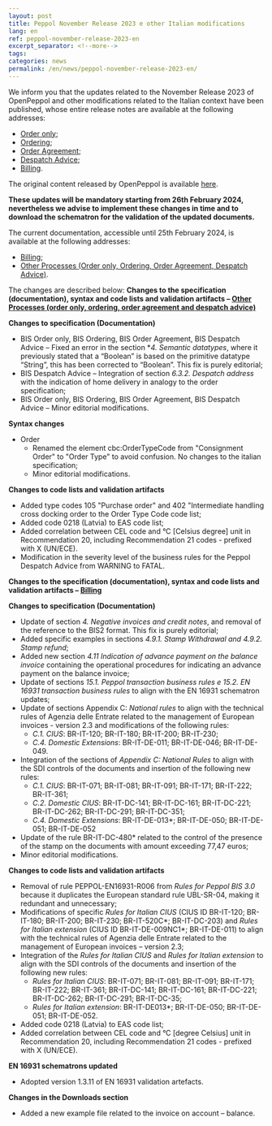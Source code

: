 ```yaml
---
layout: post
title: Peppol November Release 2023 e other Italian modifications
lang: en
ref: peppol-november-release-2023-en
excerpt_separator: <!--more-->
tags:
categories: news
permalink: /en/news/peppol-november-release-2023-en/
---
```

We inform you that the updates related to the November Release 2023 of OpenPeppol and other modifications related to the Italian context have been published, whose entire release notes are available at the following addresses:

 - [Order only](https://peppol-docs.agid.gov.it/docs-next-release/docs/ITA/others/guides/release-notes-it/3-order-only/main.html); 
 - [Ordering](https://peppol-docs.agid.gov.it/docs-next-release/docs/ITA/others/guides/release-notes-it/28-ordering/main.html); 
 - [Order Agreement](https://peppol-docs.agid.gov.it/docs-next-release/docs/ITA/others/guides/release-notes-it/42-orderagreement/main.html); 
 - [Despatch Advice](https://peppol-docs.agid.gov.it/docs-next-release/docs/ITA/others/guides/release-notes-it/30-despatchadvice/main.html); 
 - [Billing](https://peppol-docs.agid.gov.it/docs-next-release/docs/ITA/invoice/guide/release-notes-it/main.html). 

The original content released by OpenPeppol is available [here](https://peppol.org/post-award-artefacts-for-november-2023-release-published/).

**These updates will be mandatory starting from 26th February 2024, nevertheless we advise to implement these changes in time and to download the schematron for the validation of the updated documents.**
<!--more-->

The current documentation, accessible until 25th February 2024, is available at the following addresses: 
 - [Billing](https://peppol-docs.agid.gov.it/docs/my_index_fatt.jsp); 
 - [Other Processes (Order only, Ordering, Order Agreement, Despatch Advice)](https://peppol-docs.agid.gov.it/docs/my_index.jsp).

The changes are described below: 
**Changes to the specification (documentation), syntax and code lists and validation artifacts – [Other Processes (order only, ordering, order agreement and despatch advice)](https://peppol-docs.agid.gov.it/docs-next-release/my_index.jsp)**

**Changes to specification (Documentation)**

 - BIS Order only, BIS Ordering, BIS Order Agreement, BIS Despatch Advice – Fixed an error in the section **4. Semantic datatypes*, where it previously stated that a “Boolean” is based on the primitive datatype “String”, this has been corrected to “Boolean”. This fix is purely editorial;
 - BIS Despatch Advice – Integration of section *6.3.2. Despatch address* with the indication of home delivery in analogy to the order specification;
 - BIS Order only, BIS Ordering, BIS Order Agreement, BIS Despatch Advice – Minor editorial modifications.

**Syntax changes**

 - Order
    - Renamed the element cbc:OrderTypeCode from "Consignment Order" to "Order Type" to avoid confusion. No changes to the italian specification;
    - Minor editorial modifications.

**Changes to code lists and validation artifacts**

 - Added type codes 105 "Purchase order" and 402 "Intermediate handling cross docking order to the Order Type Code code list;
 - Added code 0218 (Latvia) to EAS code list;
 - Added correlation between CEL code and °C [Celsius degree] unit in Recommendation 20, including Recommendation 21 codes - prefixed with X (UN/ECE).
 - Modification in the severity level of the business rules for the Peppol Despatch Advice from WARNING to FATAL.

**Changes to the specification (documentation), syntax and code lists and validation artifacts – [Billing](https://peppol-docs.agid.gov.it/docs-next-release/my_index_fatt.jsp)**

**Changes to specification (Documentation)**

 - Update of section *4. Negative invoices and credit notes*, and removal of the reference to the BIS2 format. This fix is purely editorial;
 - Added specific examples in sections *4.9.1. Stamp Withdrawal and 4.9.2. Stamp refund*;
 - Added new section *4.11 Indication of advance payment on the balance invoice* containing the operational procedures for indicating an advance payment on the balance invoice;
 - Update of sections *15.1. Peppol transaction business rules e 15.2. EN 16931 transaction business rules* to align with the EN 16931 schematron updates;
 - Update of sections Appendix C: *National rules* to align with the technical rules of Agenzia delle Entrate related to the management of European invoices - version 2.3 and modifications of the following rules:
    - *C.1. CIUS*: BR-IT-120; BR-IT-180; BR-IT-200; BR-IT-230;
    - *C.4. Domestic Extensions*: BR-IT-DE-011; BR-IT-DE-046; BR-IT-DE-049.
 - Integration of the sections of *Appendix C: National Rules* to align with the SDI controls of the documents and insertion of the following new rules:
    - *C.1. CIUS*: BR-IT-071; BR-IT-081; BR-IT-091; BR-IT-171; BR-IT-222; BR-IT-361;
    - *C.2. Domestic CIUS*: BR-IT-DC-141; BR-IT-DC-161; BR-IT-DC-221; BR-IT-DC-262; BR-IT-DC-291; BR-IT-DC-351;
    - *C.4. Domestic Extensions*: BR-IT-DE-013*; BR-IT-DE-050; BR-IT-DE-051; BR-IT-DE-052
 - Update of the rule BR-IT-DC-480* related to the control of the presence of the stamp on the documents with amount exceeding 77,47 euros;
 - Minor editorial modifications.

**Changes to code lists and validation artifacts**

 - Removal of rule PEPPOL-EN16931-R006 from *Rules for Peppol BIS 3.0* because it duplicates the European standard rule UBL-SR-04, making it redundant and unnecessary;
 - Modifications of specific *Rules for Italian CIUS* (CIUS ID BR-IT-120; BR-IT-180; BR-IT-200; BR-IT-230; BR-IT-520C*; BR-IT-DC-203) and *Rules for Italian extension* (CIUS ID BR-IT-DE-009NC1*; BR-IT-DE-011) to align with the technical rules of Agenzia delle Entrate related to the management of European invoices – version 2.3;
 - Integration of the *Rules for Italian CIUS* and *Rules for Italian extension* to align with the SDI controls of the documents and insertion of the following new rules:
    - *Rules for Italian CIUS*: BR-IT-071; BR-IT-081; BR-IT-091; BR-IT-171; BR-IT-222; BR-IT-361; BR-IT-DC-141; BR-IT-DC-161; BR-IT-DC-221; BR-IT-DC-262; BR-IT-DC-291; BR-IT-DC-35;
    - *Rules for Italian extension*: BR-IT-DE013*; BR-IT-DE-050; BR-IT-DE-051; BR-IT-DE-052.
 - Added code 0218 (Latvia) to EAS code list;
 - Added correlation between CEL code and °C [degree Celsius] unit in Recommendation 20, including Recommendation 21 codes - prefixed with X (UN/ECE).

**EN 16931 schematrons updated**

 - Adopted version 1.3.11 of EN 16931 validation artefacts.

**Changes in the Downloads section**

 - Added a new example file related to the invoice on account – balance.
